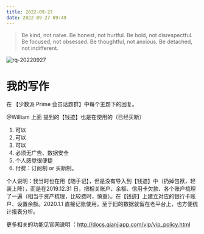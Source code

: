 ```yaml
---
title: 2022-09-27
date: 2022-09-27 09:49
---
```


> Be kind, not naive. 
> Be honest, not hurtful.
> Be bold, not disrespectful.
> Be focused, not obsessed.
> Be thoughtful, not anxious. 
> Be detached, not indifferent.

![rq-20220927](http://images.iotop.work/upic/2022927-rq-20220927.jpg)

# 我的写作

在 【少数派 Prime 会员话题群】中每个主题下的回复。

@William 上面 提到的【钱迹】也是在使用的（已经买断）

1. 可以
2. 可以
3. 可以
4. 必须无广告、数据安全
5. 个人感觉很便捷
6. 付费：订阅制 or 买断制。

个人说明：我当时也在用【随手记】，但是没有导入到【钱迹】中（扔掉包袱，轻装上阵），而是在2019.12.31 日，把相关账户、余额、信用卡欠款、各个账户梳理了一遍（相当于资产梳理，比较费时，慎重）。在【钱迹】上建立对应的银行卡账户、设置余额。2020.1.1 直接记账使用。至于旧的数据就留在老平台上，也方便统计报表分析。

更多相关的功能见官网说明 ：http://docs.qianjiapp.com/vip/vip_policy.html